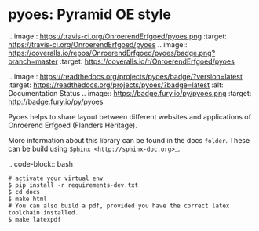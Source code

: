 pyoes: Pyramid OE style
=======================

.. image:: https://travis-ci.org/OnroerendErfgoed/pyoes.png
        :target: https://travis-ci.org/OnroerendErfgoed/pyoes
.. image:: https://coveralls.io/repos/OnroerendErfgoed/pyoes/badge.png?branch=master
        :target: https://coveralls.io/r/OnroerendErfgoed/pyoes

.. image:: https://readthedocs.org/projects/pyoes/badge/?version=latest
        :target: https://readthedocs.org/projects/pyoes/?badge=latest
        :alt: Documentation Status
.. image:: https://badge.fury.io/py/pyoes.png
        :target: http://badge.fury.io/py/pyoes

Pyoes helps to share layout between different websites and applications of
Onroerend Erfgoed (Flanders Heritage).

More information about this library can be found in the docs `folder`. These can
be build using `Sphinx <http://sphinx-doc.org>`_.

.. code-block:: bash

    # activate your virtual env
    $ pip install -r requirements-dev.txt
    $ cd docs
    $ make html
    # You can also build a pdf, provided you have the correct latex toolchain installed.
    $ make latexpdf
